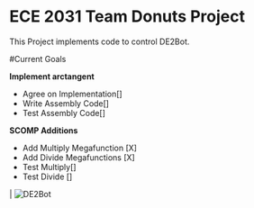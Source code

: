 ECE 2031 Team Donuts Project
=====
This Project implements code to control DE2Bot.

#Current Goals

__Implement arctangent__
* Agree on Implementation[]
* Write Assembly Code[]
* Test Assembly Code[]



__SCOMP Additions__
* Add Multiply Megafunction [X] 
* Add Divide Megafunctions [X]
* Test Multiply[]
* Test Divide []

| ![DE2Bot](http://upcp.ece.gatech.edu/images/2031/DE2BotTop.png "DE2Bot")
